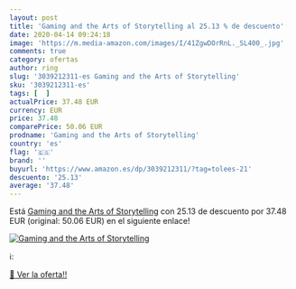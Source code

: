 ```yaml
---
layout: post
title: 'Gaming and the Arts of Storytelling al 25.13 % de descuento'
date: 2020-04-14 09:24:18
image: 'https://m.media-amazon.com/images/I/41ZgwDOrRnL._SL400_.jpg'
comments: true
category: ofertas
author: ring
slug: '3039212311-es Gaming and the Arts of Storytelling'
sku: '3039212311-es'
tags: [  ]
actualPrice: 37.48 EUR
currency: EUR
price: 37.48
comparePrice: 50.06 EUR
prodname: 'Gaming and the Arts of Storytelling'
country: 'es'
flag: '🇪🇸'
brand: ''
buyurl: 'https://www.amazon.es/dp/3039212311/?tag=tolees-21'
descuento: '25.13'
average: '37.48'
---
```


Está [Gaming and the Arts of Storytelling](https://www.amazon.es/dp/3039212311/?tag=tolees-21) con 25.13 de descuento por 37.48 EUR (original: 50.06 EUR) en el siguiente enlace!

[![Gaming and the Arts of Storytelling](https://m.media-amazon.com/images/I/41ZgwDOrRnL._SL400_.jpg)](https://www.amazon.es/dp/3039212311/?tag=tolees-21)

ℹ️:


[🛒 Ver la oferta!!](https://www.amazon.es/dp/3039212311/?tag=tolees-21)
